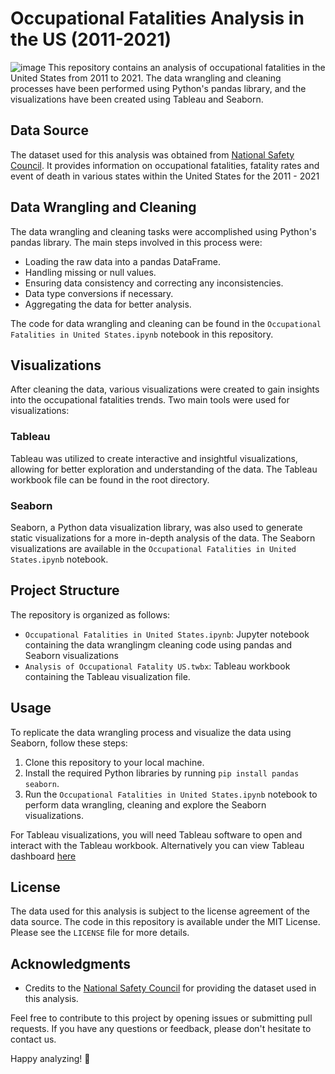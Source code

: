 # Occupational Fatalities Analysis in the US (2011-2021)
![image](https://github.com/hazeedhrshd/Occupational-Fatalities-US/assets/129052112/b65041ec-4f6f-42eb-a897-2a96cae1f584)
This repository contains an analysis of occupational fatalities in the United States from 2011 to 2021. The data wrangling and cleaning processes have been performed using Python's pandas library, and the visualizations have been created using Tableau and Seaborn.

## Data Source

The dataset used for this analysis was obtained from [National Safety Council](https://injuryfacts.nsc.org/state-data/at-work/work-deaths-by-state/). It provides information on occupational fatalities, fatality rates and event of death in various states within the United States for the 2011 - 2021

## Data Wrangling and Cleaning

The data wrangling and cleaning tasks were accomplished using Python's pandas library. The main steps involved in this process were:
- Loading the raw data into a pandas DataFrame.
- Handling missing or null values.
- Ensuring data consistency and correcting any inconsistencies.
- Data type conversions if necessary.
- Aggregating the data for better analysis.

The code for data wrangling and cleaning can be found in the `Occupational Fatalities in United States.ipynb` notebook in this repository.

## Visualizations

After cleaning the data, various visualizations were created to gain insights into the occupational fatalities trends. Two main tools were used for visualizations:

### Tableau
Tableau was utilized to create interactive and insightful visualizations, allowing for better exploration and understanding of the data. The Tableau workbook file can be found in the root directory.

### Seaborn
Seaborn, a Python data visualization library, was also used to generate static visualizations for a more in-depth analysis of the data. The Seaborn visualizations are available in the `Occupational Fatalities in United States.ipynb` notebook.

## Project Structure

The repository is organized as follows:

- `Occupational Fatalities in United States.ipynb`: Jupyter notebook containing the data wranglingm cleaning code using pandas and Seaborn visualizations
- `Analysis of Occupational Fatality US.twbx`: Tableau workbook containing the Tableau visualization file.

## Usage

To replicate the data wrangling process and visualize the data using Seaborn, follow these steps:

1. Clone this repository to your local machine.
2. Install the required Python libraries by running `pip install pandas seaborn`.
3. Run the `Occupational Fatalities in United States.ipynb` notebook to perform data wrangling, cleaning and explore the Seaborn visualizations.

For Tableau visualizations, you will need Tableau software to open and interact with the Tableau workbook. Alternatively you can view Tableau dashboard [here](https://public.tableau.com/app/profile/hazeed.harshad/viz/AnalysisofOccupationalFatalitiesinUS/AnalysisofOccupationalFatalitiesinUS)

## License

The data used for this analysis is subject to the license agreement of the data source. The code in this repository is available under the MIT License. Please see the `LICENSE` file for more details.

## Acknowledgments

- Credits to the [National Safety Council](https://injuryfacts.nsc.org/state-data/at-work/work-deaths-by-state/) for providing the dataset used in this analysis.

Feel free to contribute to this project by opening issues or submitting pull requests. If you have any questions or feedback, please don't hesitate to contact us.

Happy analyzing! 🚀
